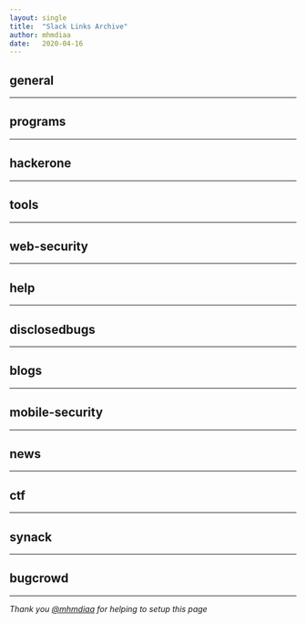```yaml
---
layout: single
title:  "Slack Links Archive"
author: mhmdiaa
date:   2020-04-16
---
```

## general

---
## programs

---
## hackerone

---
## tools

---
## web-security

---
## help

---
## disclosedbugs

---
## blogs

---
## mobile-security

---
## news

---
## ctf

---
## synack

---
## bugcrowd

---
*Thank you [@mhmdiaa](https://twitter.com/@mhmdiaa) for helping to setup this page*